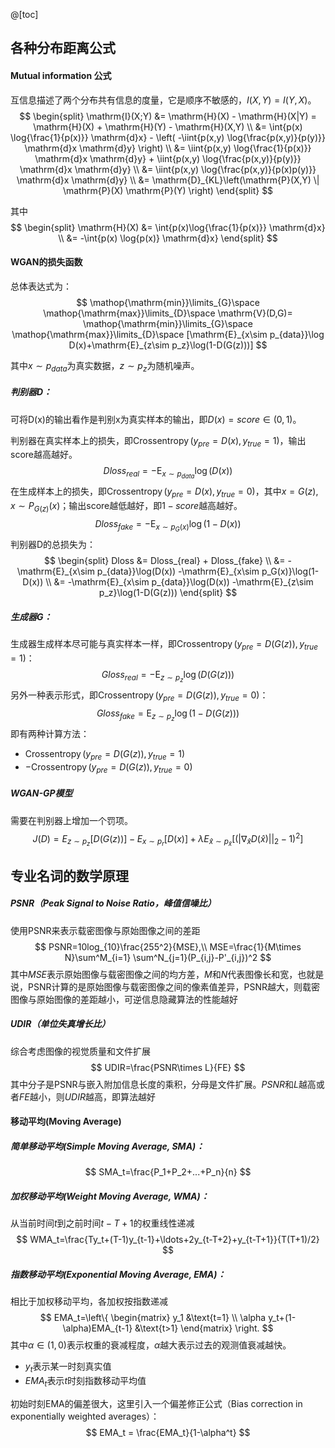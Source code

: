 @[toc]

## 各种分布距离公式

#### Mutual information 公式

互信息描述了两个分布共有信息的度量，它是顺序不敏感的，$I(X,Y)=I(Y,X)$。
$$
\begin{split}
\mathrm{I}(X;Y) &= \mathrm{H}(X) - \mathrm{H}(X|Y) = \mathrm{H}(X) + \mathrm{H}(Y) - \mathrm{H}(X,Y) \\
&= \int{p(x) \log{\frac{1}{p(x)}} \mathrm{d}x} - \left( -\iint{p(x,y) \log{\frac{p(x,y)}{p(y)}} \mathrm{d}x \mathrm{d}y} \right) \\
&= \iint{p(x,y) \log{\frac{1}{p(x)}} \mathrm{d}x \mathrm{d}y} +
	\iint{p(x,y) \log{\frac{p(x,y)}{p(y)}} \mathrm{d}x \mathrm{d}y} \\
&= \iint{p(x,y) \log{\frac{p(x,y)}{p(x)p(y)}} \mathrm{d}x \mathrm{d}y} \\
&= \mathrm{D}_{KL}\left(\mathrm{P}(X,Y) \| \mathrm{P}(X) \mathrm{P}(Y) \right)
\end{split}
$$

其中
$$
\begin{split}
\mathrm{H}(X) &= \int{p(x)\log{\frac{1}{p(x)}} \mathrm{d}x} \\
&= -\int{p(x) \log{p(x)} \mathrm{d}x}
\end{split}
$$

#### WGAN的损失函数

总体表达式为：
$$
\mathop{\mathrm{min}}\limits_{G}\space \mathop{\mathrm{max}}\limits_{D}\space \mathrm{V}(D,G)=
\mathop{\mathrm{min}}\limits_{G}\space \mathop{\mathrm{max}}\limits_{D}\space [\mathrm{E}_{x\sim p_{data}}\log D(x)+\mathrm{E}_{z\sim p_z}\log(1-D(G(z)))]
$$

其中$x\sim p_{data}$为真实数据，$z\sim p_z$为随机噪声。

##### 判别器D：

可将D(x)的输出看作是判别x为真实样本的输出，即$D(x)=score \in (0,1)$。

判别器在真实样本上的损失，即$\operatorname{Crossentropy}(y_{pre}=D(x),y_{true}=1)$，输出score越高越好。
$$
Dloss_{real} = -\mathrm{E}_{x\sim p_{data}}\log(D(x))
$$
在生成样本上的损失，即$\operatorname{Crossentropy}(y_{pre}=D(x),y_{true}=0)$，其中$x=G(z),x\sim P_{G(z)}(x)$；输出score越低越好，即$1-score$越高越好。
$$
Dloss_{fake} = -\mathrm{E}_{x\sim p_G(x)}\log(1-D(x))
$$
判别器D的总损失为：
$$
\begin{split}
Dloss &= Dloss_{real} + Dloss_{fake} \\
&= -\mathrm{E}_{x\sim p_{data}}\log(D(x)) -\mathrm{E}_{x\sim p_G(x)}\log(1-D(x)) \\
&= -\mathrm{E}_{x\sim p_{data}}\log(D(x)) -\mathrm{E}_{z\sim p_z}\log(1-D(G(z)))
\end{split}
$$

##### 生成器G：

生成器生成样本尽可能与真实样本一样，即$\operatorname{Crossentropy}(y_{pre}=D(G(z)),y_{true}=1)$：
$$
Gloss_{real} = -\mathrm{E}_{z\sim p_z} \log(D(G(z)))
$$
另外一种表示形式，即$\operatorname{Crossentropy}(y_{pre}=D(G(z)),y_{true}=0)$：
$$
Gloss_{fake} = \mathrm{E}_{z\sim p_z} \log(1-D(G(z)))
$$
即有两种计算方法：

+ $\operatorname{Crossentropy}(y_{pre}=D(G(z)),y_{true}=1)$
+ $-\operatorname{Crossentropy}(y_{pre}=D(G(z)),y_{true}=0)$

##### WGAN-GP模型

需要在判别器上增加一个罚项。
$$
J(D)=E_{z\sim p_{z}}\bigl[D\bigl(G(z)\bigr)\bigr]-E_{x\sim p_{r}}\bigl[D(x)\bigr]+
	\lambda E_{\hat{x}\sim p_{\hat{x}}}\bigl[\bigl(\bigl|\nabla_{\hat{x}}D(\hat{x})\bigr|\bigr|_{2}-1)^{2}\bigr]
$$


## 专业名词的数学原理

##### PSNR（Peak Signal to Noise Ratio，峰值信噪比）

使用PSNR来表示载密图像与原始图像之间的差距
$$
PSNR=10log_{10}\frac{255^2}{MSE},\\
MSE=\frac{1}{M\times N}\sum^M_{i=1} \sum^N_{j=1}(P_{i,j}-P'_{i,j})^2
$$
其中*MSE*表示原始图像与载密图像之间的均方差，*M*和*N*代表图像长和宽，也就是说，PSNR计算的是原始图像与载密图像之间的像素值差异，PSNR越大，则载密图像与原始图像的差距越小，可逆信息隐藏算法的性能越好

##### UDIR（单位失真增长比）

综合考虑图像的视觉质量和文件扩展
$$
UDIR=\frac{PSNR\times L}{FE}
$$
其中分子是PSNR与嵌入附加信息长度的乘积，分母是文件扩展。*PSNR*和*L*越高或者*FE*越小，则*UDIR*越高，即算法越好



#### 移动平均(Moving Average)

##### 简单移动平均(Simple Moving Average, SMA)：

$$
SMA_t=\frac{P_1+P_2+...+P_n}{n}
$$
##### 加权移动平均(Weight Moving Average, WMA)：

从当前时间$t$到之前时间$t-T+1$的权重线性递减
$$
WMA_t=\frac{Ty_t+(T-1)y_{t-1}+\ldots+2y_{t-T+2}+y_{t-T+1}}{T(T+1)/2}
$$
##### 指数移动平均(Exponential Moving Average, EMA)：

相比于加权移动平均，各加权按指数递减
$$
EMA_t=\left\{
    \begin{matrix}
        y_1 &\text{t=1} \\
        \alpha y_t+(1-\alpha)EMA_{t-1} &\text{t>1}
    \end{matrix}
\right.
$$
其中$\alpha \in (1,0)$表示权重的衰减程度，$\alpha$越大表示过去的观测值衰减越快。

+ $y_t$表示某一时刻真实值
+ $EMA_t$表示$t$时刻指数移动平均值

初始时刻EMA的偏差很大，这里引入一个偏差修正公式（Bias correction in exponentially weighted averages）：
$$
EMA_t = \frac{EMA_t}{1-\alpha^t}
$$
